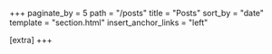 +++
paginate_by = 5
path = "/posts"
title = "Posts"
sort_by = "date"
template = "section.html"
insert_anchor_links = "left"

[extra]
+++

